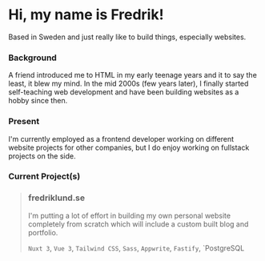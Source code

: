 # Hi, my name is Fredrik!

Based in Sweden and just really like to build things, especially websites.

### Background

A friend introduced me to HTML in my early teenage years and it to say the least, it blew my mind.
In the mid 2000s (few years later), I finally started self-teaching web development and have been building websites as a hobby since then.

### Present

I'm currently employed as a frontend developer working on different website projects for other companies, but I do enjoy working on fullstack projects on the side.

### Current Project(s)

> ### fredriklund.se
>
> I'm putting a lot of effort in building my own personal website completely from scratch which will include a custom built blog and portfolio.
>
>
> `Nuxt 3`, `Vue 3`, `Tailwind CSS`, `Sass`, `Appwrite`, `Fastify`, `PostgreSQL
